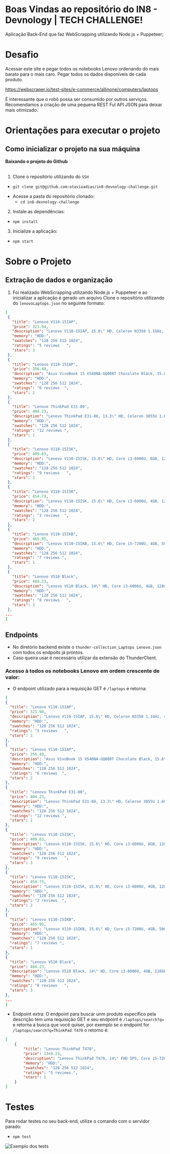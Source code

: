 # Boas Vindas ao repositório do IN8 - Devnology | TECH CHALLENGE!

Aplicação Back-End que faz WebScrapping utilizando Node.js + Puppeteer;

# Desafio

Acessar este site e pegar todos os notebooks Lenovo ordenando do mais barato para o mais caro. 
Pegar todos os dados disponíveis de cada produto.

https://webscraper.io/test-sites/e-commerce/allinone/computers/laptops

É interessante que o robô possa ser consumido por outros serviços. 
Recomendamos a criação de uma pequena REST Ful API JSON para deixar mais otimizado.

# Orientações para executar o projeto

## Como inicializar o projeto na sua máquina
<summary><strong>Baixando o projeto do Github</strong></summary><br />

  1. Clone o repositório utilizando do `SSH`
   * `git clone git@github.com:otavioadias/in8-devnology-challenge.git`

  - Acesse a pasta do repositório clonado:
    * `cd in8-devnology-challenge`

  2. Instale as dependências:
   * `npm install`

  3. Inicialize a aplicação:
   * `npm start`

# Sobre o Projeto

## Extração de dados e organização

 1. Foi realizado WebScrapping utilizando Node.js + Puppeteer e ao inicializar a aplicação é gerado um arquivo Clone o repositório utilizando do `lenovoLaptops.json` no seguinte formato:
 ```json 
 [
  {
    "title": "Lenovo V110-15IAP",
    "price": 321.94,
    "description": "Lenovo V110-15IAP, 15.6\" HD, Celeron N3350 1.1GHz, 4GB, 128GB SSD, Windows 10 Home",
    "memory": "HDD:",
    "swatches": "128 256 512 1024",
    "ratings": "5 reviews   ",
    "stars": 3
  },
  {
    "title": "Lenovo V110-15IAP",
    "price": 356.49,
    "description": "Asus VivoBook 15 X540NA-GQ008T Chocolate Black, 15.6\" HD, Pentium N4200, 4GB, 500GB, Windows 10 Home, En kbd",
    "memory": "HDD:",
    "swatches": "128 256 512 1024",
    "ratings": "6 reviews  ",
    "stars": 2
  },
  {
    "title": "Lenovo ThinkPad E31-80",
    "price": 404.23,
    "description": "Lenovo ThinkPad E31-80, 13.3\" HD, Celeron 3855U 1.6GHz, 4GB, 128GB SSD, Windows 10 Home",
    "memory": "HDD:",
    "swatches": "128 256 512 1024",
    "ratings": "12 reviews ",
    "stars": 1
  },
  {
    "title": "Lenovo V110-15ISK",
    "price": 409.63,
    "description": "Lenovo V110-15ISK, 15.6\" HD, Core i3-6006U, 8GB, 128GB SSD, Windows 10 Home",
    "memory": "HDD:",
    "swatches": "128 256 512 1024",
    "ratings": "9 reviews   ",
    "stars": 3
  },
  {
    "title": "Lenovo V110-15ISK",
    "price": 454.73,
    "description": "Lenovo V110-15ISK, 15.6\" HD, Core i3-6006U, 4GB, 128GB SSD, Windows 10 Pro",
    "memory": "HDD:",
    "swatches": "128 256 512 1024",
    "ratings": "2 reviews  ",
    "stars": 2
  },
  {
    "title": "Lenovo V110-15IKB",
    "price": 465.95,
    "description": "Lenovo V110-15IKB, 15.6\" HD, Core i5-7200U, 4GB, 500GB, DOS",
    "memory": "HDD:",
    "swatches": "128 256 512 1024",
    "ratings": "7 reviews ",
    "stars": 1
  },
  {
    "title": "Lenovo V510 Black",
    "price": 484.23,
    "description": "Lenovo V510 Black, 14\" HD, Core i3-6006U, 4GB, 128GB SSD, Windows 10 Home",
    "memory": "HDD:",
    "swatches": "128 256 512 1024",
    "ratings": "8 reviews   ",
    "stars": 3
  },
 ...
]
```

## Endpoints

* No diretório backend existe o `thunder-collection_Laptops Lenovo.json` com todos os endpoits já prontos.
* Caso queira usar é necessário utilizar da extensão do ThunderClient.

### Acesso à todos os notebooks Lenovo em ordem crescente de valor:

 - O endpoint utilizado para a requisição GET é `/laptops` e retorna:
  ```json 
 [
  {
    "title": "Lenovo V110-15IAP",
    "price": 321.94,
    "description": "Lenovo V110-15IAP, 15.6\" HD, Celeron N3350 1.1GHz, 4GB, 128GB SSD, Windows 10 Home",
    "memory": "HDD:",
    "swatches": "128 256 512 1024",
    "ratings": "5 reviews   ",
    "stars": 3
  },
  {
    "title": "Lenovo V110-15IAP",
    "price": 356.49,
    "description": "Asus VivoBook 15 X540NA-GQ008T Chocolate Black, 15.6\" HD, Pentium N4200, 4GB, 500GB, Windows 10 Home, En kbd",
    "memory": "HDD:",
    "swatches": "128 256 512 1024",
    "ratings": "6 reviews  ",
    "stars": 2
  },
  {
    "title": "Lenovo ThinkPad E31-80",
    "price": 404.23,
    "description": "Lenovo ThinkPad E31-80, 13.3\" HD, Celeron 3855U 1.6GHz, 4GB, 128GB SSD, Windows 10 Home",
    "memory": "HDD:",
    "swatches": "128 256 512 1024",
    "ratings": "12 reviews ",
    "stars": 1
  },
  {
    "title": "Lenovo V110-15ISK",
    "price": 409.63,
    "description": "Lenovo V110-15ISK, 15.6\" HD, Core i3-6006U, 8GB, 128GB SSD, Windows 10 Home",
    "memory": "HDD:",
    "swatches": "128 256 512 1024",
    "ratings": "9 reviews   ",
    "stars": 3
  },
  {
    "title": "Lenovo V110-15ISK",
    "price": 454.73,
    "description": "Lenovo V110-15ISK, 15.6\" HD, Core i3-6006U, 4GB, 128GB SSD, Windows 10 Pro",
    "memory": "HDD:",
    "swatches": "128 256 512 1024",
    "ratings": "2 reviews  ",
    "stars": 2
  },
  {
    "title": "Lenovo V110-15IKB",
    "price": 465.95,
    "description": "Lenovo V110-15IKB, 15.6\" HD, Core i5-7200U, 4GB, 500GB, DOS",
    "memory": "HDD:",
    "swatches": "128 256 512 1024",
    "ratings": "7 reviews ",
    "stars": 1
  },
  {
    "title": "Lenovo V510 Black",
    "price": 484.23,
    "description": "Lenovo V510 Black, 14\" HD, Core i3-6006U, 4GB, 128GB SSD, Windows 10 Home",
    "memory": "HDD:",
    "swatches": "128 256 512 1024",
    "ratings": "8 reviews   ",
    "stars": 3
  },
 ...
]
```

- Endpoint extra: O endpoint para buscar unm produto específico pela descrição tem uma requisição GET e seu endpoint é `/laptops/search?q=` e retorna a busca que você quiser, por exemplo se o endpoint for `/laptops/search?q=ThinkPad T470` o retorno é:
```json
[
    {
        "title": "Lenovo ThinkPad T470",
        "price": 1349.23,
        "description": "Lenovo ThinkPad T470, 14\" FHD IPS, Core i5-7200U, 8GB, 256GB SSD, Windows 10 Pro",
        "memory": "HDD:",
        "swatches": "128 256 512 1024",
        "ratings": "5 reviews ",
        "stars": 1
    }
]
```

# Testes

Para rodar testes no seu back-end, utilize o comando com o servidor parado:
  - `npm test`

 ![Exemplo dos tests](src/assets/tests.png)